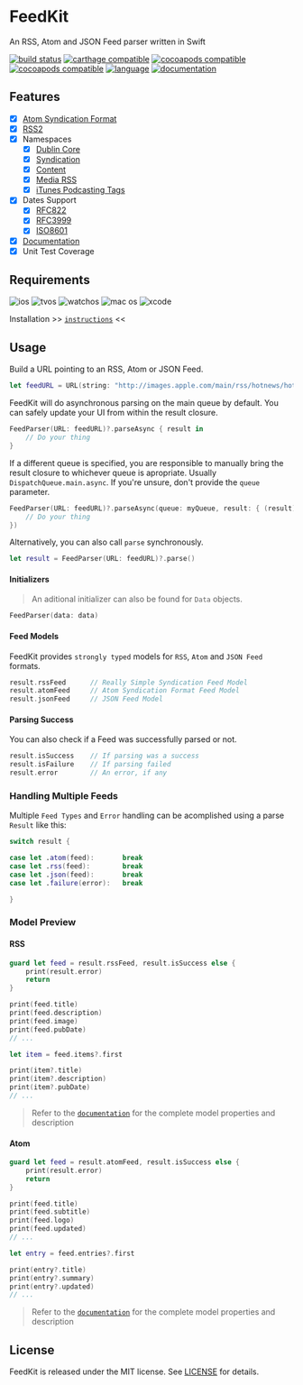 # FeedKit

An RSS, Atom and JSON Feed parser written in Swift

[![build status](https://travis-ci.org/nmdias/FeedKit.svg)](https://travis-ci.org/nmdias/FeedKit)
[![carthage compatible](https://img.shields.io/badge/carthage-compatible-brightgreen.svg)](https://github.com/Carthage/Carthage)
[![cocoapods compatible](https://img.shields.io/badge/cocoapods-compatible-brightgreen.svg)](https://cocoapods.org/pods/FeedKit)
[![cocoapods compatible](https://img.shields.io/cocoapods/v/FeedKit.svg)](https://img.shields.io/cocoapods/v/FeedKit.svg)
[![language](https://img.shields.io/badge/swift-v3.0-orange.svg)](https://swift.org)
[![documentation](https://img.shields.io/cocoapods/metrics/doc-percent/FeedKit.svg)](http://cocoadocs.org/docsets/FeedKit/)

## Features

- [x] [Atom Syndication Format](https://tools.ietf.org/html/rfc4287)
- [x] [RSS2](http://cyber.law.harvard.edu/rss/rss.html) 
- [x] Namespaces
    - [x] [Dublin Core](http://web.resource.org/rss/1.0/modules/dc/)
    - [x] [Syndication](http://web.resource.org/rss/1.0/modules/syndication/)
    - [x] [Content](http://web.resource.org/rss/1.0/modules/content/)
    - [x] [Media RSS](http://www.rssboard.org/media-rss)
    - [x] [iTunes Podcasting Tags](https://help.apple.com/itc/podcasts_connect/#/itcb54353390)
- [x] Dates Support
    - [x] [RFC822](https://www.ietf.org/rfc/rfc0822.txt)
    - [x] [RFC3999](https://www.ietf.org/rfc/rfc3339.txt)
    - [x] [ISO8601](http://www.w3.org/TR/NOTE-datetime)
- [x] [Documentation](http://cocoadocs.org/docsets/FeedKit)
- [x] Unit Test Coverage

## Requirements

![ios](https://img.shields.io/badge/ios-8.0%2b-lightgrey.svg)
![tvos](https://img.shields.io/badge/tvos-9.0%2b-lightgrey.svg)
![watchos](https://img.shields.io/badge/watchos-2.0%2b-lightgrey.svg)
![mac os](https://img.shields.io/badge/mac%20os-10.9%2b-lightgrey.svg)
![xcode](https://img.shields.io/badge/xcode-8.0%2b-lightgrey.svg)

Installation >> [`instructions`](https://github.com/nmdias/FeedKit/blob/master/INSTALL.md) <<

## Usage

Build a URL pointing to an RSS, Atom or JSON Feed.
```swift
let feedURL = URL(string: "http://images.apple.com/main/rss/hotnews/hotnews.rss")!
```

FeedKit will do asynchronous parsing on the main queue by default. You can safely update your UI from within the result closure.
```swift
FeedParser(URL: feedURL)?.parseAsync { result in
    // Do your thing
}
```     

If a different queue is specified, you are responsible to manually bring the result closure to whichever queue is apropriate. Usually `DispatchQueue.main.async`. If you're unsure, don't provide the `queue` parameter.
```swift
FeedParser(URL: feedURL)?.parseAsync(queue: myQueue, result: { (result) in 
    // Do your thing
})
```

Alternatively, you can also call `parse` synchronously.
```swift
let result = FeedParser(URL: feedURL)?.parse()
```

#### Initializers

> An aditional initializer can also be found for `Data` objects.
```swift
FeedParser(data: data)
```

#### Feed Models
FeedKit provides `strongly typed` models for `RSS`, `Atom` and `JSON Feed` formats.    
```swift
result.rssFeed      // Really Simple Syndication Feed Model
result.atomFeed     // Atom Syndication Format Feed Model
result.jsonFeed     // JSON Feed Model
```


#### Parsing Success
You can also check if a Feed was successfully parsed or not.
```swift
result.isSuccess    // If parsing was a success
result.isFailure    // If parsing failed
result.error        // An error, if any
```

### Handling Multiple Feeds
Multiple `Feed Types` and `Error` handling can be acomplished using a parse `Result` like this:

```swift
switch result {

case let .atom(feed):       break
case let .rss(feed):        break
case let .json(feed):       break
case let .failure(error):   break

}
```

### Model Preview

#### RSS

```swift
guard let feed = result.rssFeed, result.isSuccess else {
    print(result.error)
    return
}

print(feed.title)
print(feed.description)
print(feed.image)
print(feed.pubDate)
// ...

let item = feed.items?.first

print(item?.title)
print(item?.description)
print(item?.pubDate)
// ...
```

> Refer to the [`documentation`](http://cocoadocs.org/docsets/FeedKit) for the complete model properties and description

#### Atom

```swift
guard let feed = result.atomFeed, result.isSuccess else {
    print(result.error)
    return
}

print(feed.title)
print(feed.subtitle)
print(feed.logo)
print(feed.updated)
// ...

let entry = feed.entries?.first

print(entry?.title)
print(entry?.summary)
print(entry?.updated)
// ...
```

> Refer to the [`documentation`](http://cocoadocs.org/docsets/FeedKit) for the complete model properties and description

## License

FeedKit is released under the MIT license. See [LICENSE](https://github.com/nmdias/FeedKit/blob/master/LICENSE) for details.



